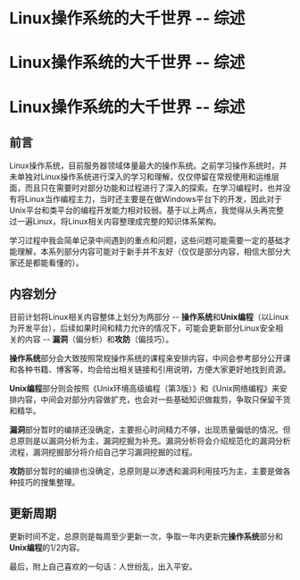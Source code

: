 # Linux操作系统的大千世界 -- 综述


# Linux操作系统的大千世界 -- 综述


# Linux操作系统的大千世界 -- 综述

## 前言

Linux操作系统，目前服务器领域体量最大的操作系统。之前学习操作系统时，并未单独对Linux操作系统进行深入的学习和理解，仅仅停留在常规使用和运维层面，而且只在需要时对部分功能和过程进行了深入的探索。在学习编程时，也并没有将Linux当作编程主力，当时还主要是在做Windows平台下的开发，因此对于Unix平台和类平台的编程开发能力相对较弱。基于以上两点，我觉得从头再完整过一遍Linux，将Linux相关内容整理成完整的知识体系架构。

学习过程中我会简单记录中间遇到的重点和问题，这些问题可能需要一定的基础才能理解，本系列部分内容可能对于新手并不友好（仅仅是部分内容，相信大部分大家还是都能看懂的）。

## 内容划分

目前计划将Linux相关内容整体上划分为两部分 -- **操作系统**和**Unix编程**（以Linux为开发平台），后续如果时间和精力允许的情况下，可能会更新部分Linux安全相关的内容 -- **漏洞**（偏分析）和**攻防**（偏技巧）。

**操作系统**部分会大致按照常规操作系统的课程来安排内容，中间会参考部分公开课和各种书籍、博客等，均会给出相关链接和引用说明，方便大家更好地找到资源。

**Unix编程**部分则会按照《Unix环境高级编程（第3版）》和《Unix网络编程》来安排内容，中间会对部分内容做扩充，也会对一些基础知识做裁剪，争取只保留干货和精华。

**漏洞**部分暂时的编排还没确定，主要担心时间精力不够，出现质量偏低的情况。但总原则是以漏洞分析为主，漏洞挖掘为补充。漏洞分析将会介绍规范化的漏洞分析流程，漏洞挖掘部分将介绍自己学习漏洞挖掘的过程。

**攻防**部分暂时的编排也没确定，总原则是以渗透和漏洞利用技巧为主，主要是做各种技巧的搜集整理。

## 更新周期

更新时间不定，总原则是每周至少更新一次，争取一年内更新完**操作系统**部分和**Unix编程**的1/2内容。

最后，附上自己喜欢的一句话：人世纷乱，出入平安。



